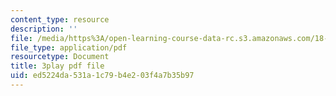 ```yaml
---
content_type: resource
description: ''
file: /media/https%3A/open-learning-course-data-rc.s3.amazonaws.com/18-03sc-differential-equations-fall-2011/ed5224da531a1c79b4e203f4a7b35b97_LjqUV6vqwkg.pdf
file_type: application/pdf
resourcetype: Document
title: 3play pdf file
uid: ed5224da-531a-1c79-b4e2-03f4a7b35b97
---
```

